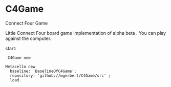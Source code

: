 # C4Game
Connect Four Game

Little Connect Four board game implementation of alpha beta .
You can play against the computer.

start:

``` C4Game new```

```
Metacello new
  baseline: 'BaselineOfC4Game';
  repository: 'github://wgerbert/C4Game/src' ;
  load.
```
